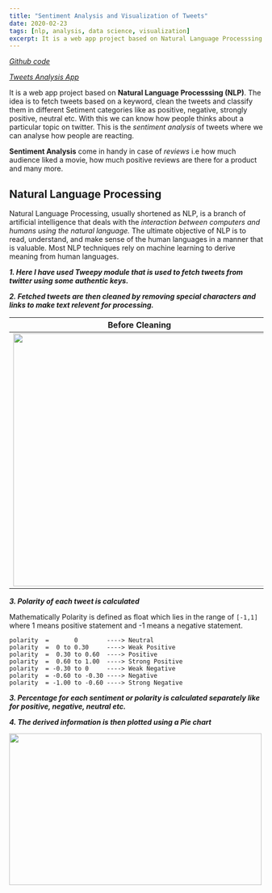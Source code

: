 ```yaml
---
title: "Sentiment Analysis and Visualization of Tweets"
date: 2020-02-23
tags: [nlp, analysis, data science, visualization] 
excerpt: It is a web app project based on Natural Language Processsing (NLP). The idea is to fetch tweets based on a keyword, clean the tweets and classify them in different Setiment categories like as positive, negative, strongly positive, neutral etc.
---
```

*[Github code](https://github.com/koshalnirwan/tweets-analysis)*

*[Tweets Analysis App](https://tweets--analysis.herokuapp.com/)*

It is a web app project based on **Natural Language Processsing (NLP)**. The idea is to fetch tweets based on a keyword, clean the tweets and classify them in different Setiment categories like as positive, negative, strongly positive, neutral etc. With this we can know how people thinks about a particular topic on twitter. This is the *sentiment analysis* of tweets where we can analyse how people are reacting.

**Sentiment Analysis** come in handy in case of *reviews* i.e how much audience liked a movie, how much positive reviews are there for a product and many more.

## Natural Language Processing
Natural Language Processing, usually shortened as NLP, is a branch of artificial intelligence that deals with the *interaction between computers and humans using the natural language.*
The ultimate objective of NLP is to read, understand, and make sense of the human languages in a manner that is valuable.
Most NLP techniques rely on machine learning to derive meaning from human languages.

***1. Here I have used Tweepy module that is used to fetch tweets from twitter using some authentic keys.***

***2. Fetched tweets are then cleaned by removing special characters and links to make text relevent for processing.***



Before Cleaning                                                           |  After Cleaning
:------------------------------------------------------------------------:|:-------------------------:
<img src="https://koshalnirwan.github.io/koshal07/images/tweets/dirty.JPG" width=500 height=500>   |  <img src="https://koshalnirwan.github.io/koshal07/images/tweets/cleaned.JPG" width=500 height=500>

***3. Polarity of each tweet is calculated***

Mathematically Polarity is defined as float which lies in the range of ```[-1,1]``` where 1 means positive statement and -1 means a negative statement.
```
polarity  =       0        ----> Neutral
polarity  =  0 to 0.30     ----> Weak Positive
polarity  =  0.30 to 0.60  ----> Positive
polarity  =  0.60 to 1.00  ----> Strong Positive
polarity  = -0.30 to 0     ----> Weak Negative
polarity  = -0.60 to -0.30 ----> Negative
polarity  = -1.00 to -0.60 ----> Strong Negative
```

***3. Percentage for each sentiment or polarity is calculated separately like for positive, negative, neutral etc.***


***4. The derived information is then plotted using a Pie chart***

<img src="https://koshalnirwan.github.io/koshal07/images/tweets/pie.JPG" width=500 height=300>

